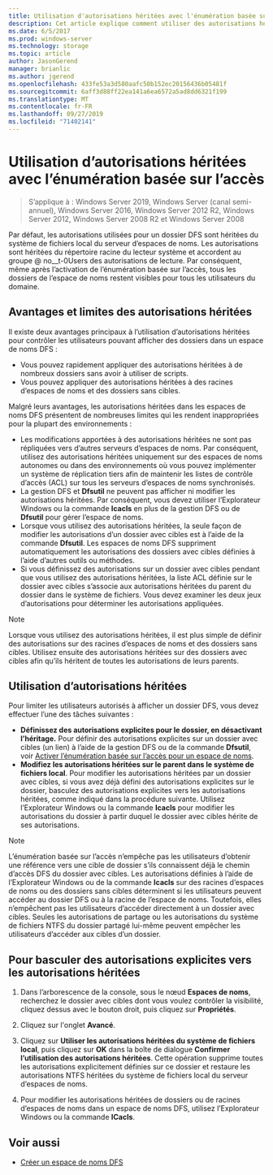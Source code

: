 ```yaml
---
title: Utilisation d'autorisations héritées avec l'énumération basée sur l'accès
description: Cet article explique comment utiliser des autorisations héritées avec l’énumération basée sur l’accès
ms.date: 6/5/2017
ms.prod: windows-server
ms.technology: storage
ms.topic: article
author: JasonGerend
manager: brianlic
ms.author: jgerend
ms.openlocfilehash: 433fe53a3d580aafc50b152ec20156436b05481f
ms.sourcegitcommit: 6aff3d88ff22ea141a6ea6572a5ad8dd6321f199
ms.translationtype: MT
ms.contentlocale: fr-FR
ms.lasthandoff: 09/27/2019
ms.locfileid: "71402141"
---
```

# <a name="using-inherited-permissions-with-access-based-enumeration"></a>Utilisation d’autorisations héritées avec l’énumération basée sur l’accès

> S’applique à : Windows Server 2019, Windows Server (canal semi-annuel), Windows Server 2016, Windows Server 2012 R2, Windows Server 2012, Windows Server 2008 R2 et Windows Server 2008

Par défaut, les autorisations utilisées pour un dossier DFS sont héritées du système de fichiers local du serveur d’espaces de noms. Les autorisations sont héritées du répertoire racine du lecteur système et accordent au groupe @ no__t-0Users des autorisations de lecture. Par conséquent, même après l’activation de l’énumération basée sur l’accès, tous les dossiers de l’espace de noms restent visibles pour tous les utilisateurs du domaine.

## <a name="advantages-and-limitations-of-inherited-permissions"></a>Avantages et limites des autorisations héritées

Il existe deux avantages principaux à l’utilisation d’autorisations héritées pour contrôler les utilisateurs pouvant afficher des dossiers dans un espace de noms DFS :

-   Vous pouvez rapidement appliquer des autorisations héritées à de nombreux dossiers sans avoir à utiliser de scripts.
-   Vous pouvez appliquer des autorisations héritées à des racines d’espaces de noms et des dossiers sans cibles.

Malgré leurs avantages, les autorisations héritées dans les espaces de noms DFS présentent de nombreuses limites qui les rendent inappropriées pour la plupart des environnements :

-   Les modifications apportées à des autorisations héritées ne sont pas répliquées vers d’autres serveurs d’espaces de noms. Par conséquent, utilisez des autorisations héritées uniquement sur des espaces de noms autonomes ou dans des environnements où vous pouvez implémenter un système de réplication tiers afin de maintenir les listes de contrôle d’accès (ACL) sur tous les serveurs d’espaces de noms synchronisés.
-   La gestion DFS et **Dfsutil** ne peuvent pas afficher ni modifier les autorisations héritées. Par conséquent, vous devez utiliser l’Explorateur Windows ou la commande **Icacls** en plus de la gestion DFS ou de **Dfsutil** pour gérer l’espace de noms.
-   Lorsque vous utilisez des autorisations héritées, la seule façon de modifier les autorisations d’un dossier avec cibles est à l’aide de la commande **Dfsutil**. Les espaces de noms DFS suppriment automatiquement les autorisations des dossiers avec cibles définies à l’aide d’autres outils ou méthodes.
-   Si vous définissez des autorisations sur un dossier avec cibles pendant que vous utilisez des autorisations héritées, la liste ACL définie sur le dossier avec cibles s’associe aux autorisations héritées du parent du dossier dans le système de fichiers. Vous devez examiner les deux jeux d’autorisations pour déterminer les autorisations appliquées.

> [!NOTE]
> Lorsque vous utilisez des autorisations héritées, il est plus simple de définir des autorisations sur des racines d’espaces de noms et des dossiers sans cibles. Utilisez ensuite des autorisations héritées sur des dossiers avec cibles afin qu’ils héritent de toutes les autorisations de leurs parents.

## <a name="using-inherited-permissions"></a>Utilisation d’autorisations héritées

Pour limiter les utilisateurs autorisés à afficher un dossier DFS, vous devez effectuer l’une des tâches suivantes :

-   **Définissez des autorisations explicites pour le dossier, en désactivant l’héritage.** Pour définir des autorisations explicites sur un dossier avec cibles (un lien) à l’aide de la gestion DFS ou de la commande **Dfsutil**, voir [Activer l’énumération basée sur l’accès pour un espace de noms](enable-access-based-enumeration-on-a-namespace.md).
-   **Modifiez les autorisations héritées sur le parent dans le système de fichiers local**. Pour modifier les autorisations héritées par un dossier avec cibles, si vous avez déjà défini des autorisations explicites sur le dossier, basculez des autorisations explicites vers les autorisations héritées, comme indiqué dans la procédure suivante. Utilisez l’Explorateur Windows ou la commande **Icacls** pour modifier les autorisations du dossier à partir duquel le dossier avec cibles hérite de ses autorisations.

> [!NOTE]
> L’énumération basée sur l’accès n’empêche pas les utilisateurs d’obtenir une référence vers une cible de dossier s’ils connaissent déjà le chemin d’accès DFS du dossier avec cibles. Les autorisations définies à l’aide de l’Explorateur Windows ou de la commande **Icacls** sur des racines d’espaces de noms ou des dossiers sans cibles déterminent si les utilisateurs peuvent accéder au dossier DFS ou à la racine de l’espace de noms. Toutefois, elles n’empêchent pas les utilisateurs d’accéder directement à un dossier avec cibles. Seules les autorisations de partage ou les autorisations du système de fichiers NTFS du dossier partagé lui-même peuvent empêcher les utilisateurs d’accéder aux cibles d’un dossier.

## <a name="to-switch-from-explicit-permissions-to-inherited-permissions"></a>Pour basculer des autorisations explicites vers les autorisations héritées

1.  Dans l’arborescence de la console, sous le nœud **Espaces de noms**, recherchez le dossier avec cibles dont vous voulez contrôler la visibilité, cliquez dessus avec le bouton droit, puis cliquez sur **Propriétés**.

2.  Cliquez sur l'onglet **Avancé**.

3.  Cliquez sur **Utiliser les autorisations héritées du système de fichiers local**, puis cliquez sur **OK** dans la boîte de dialogue **Confirmer l’utilisation des autorisations héritées**. Cette opération supprime toutes les autorisations explicitement définies sur ce dossier et restaure les autorisations NTFS héritées du système de fichiers local du serveur d’espaces de noms.

4.  Pour modifier les autorisations héritées de dossiers ou de racines d’espaces de noms dans un espace de noms DFS, utilisez l’Explorateur Windows ou la commande **ICacls**.

## <a name="see-also"></a>Voir aussi

-   [Créer un espace de noms DFS](create-a-dfs-namespace.md)